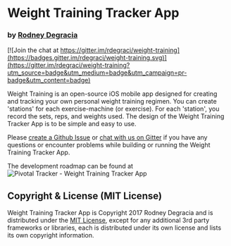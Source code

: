 # Weight Training Tracker App
### by [Rodney Degracia](http://rodneydegracia.com/)

[![Join the chat at https://gitter.im/rdegraci/weight-training](https://badges.gitter.im/rdegraci/weight-training.svg)](https://gitter.im/rdegraci/weight-training?utm_source=badge&utm_medium=badge&utm_campaign=pr-badge&utm_content=badge)

Weight Training is an open-source iOS mobile app designed for creating and tracking your own personal weight training regimen. You can create 'stations' for each exercise-machine (or exercise). For each 'station', you record the sets, reps, and weights used. The design of the Weight Training Tracker App is to be simple and easy to use.

Please [create a Github Issue](https://github.com/rdegraci/weight-training/issues/new) or [chat with us on Gitter](https://gitter.im/rdegraci/weight-training) if you have any questions or encounter problems while building or running the Weight Training Tracker App. 

The development roadmap can be found at ![Pivotal Tracker - Weight Training Tracker App](https://www.pivotaltracker.com/n/projects/2091831)

## Copyright & License (MIT License)

Weight Training Tracker App is Copyright 2017 Rodney Degracia and is distributed under the [MIT License](LICENSE), except for any additional 3rd party frameworks or libraries, each is distributed under its own license and lists its own copyright information.

